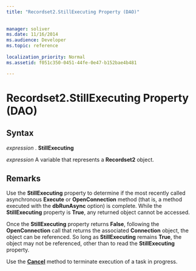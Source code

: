 ```yaml
---
title: "Recordset2.StillExecuting Property (DAO)"
 
 
manager: soliver
ms.date: 11/16/2014
ms.audience: Developer
ms.topic: reference
  
localization_priority: Normal
ms.assetid: f051c350-0451-44fe-0e47-b152bae4b481

---
```


# Recordset2.StillExecuting Property (DAO)

## Syntax

 *expression*  . **StillExecuting**
  
 *expression*  A variable that represents a **Recordset2** object. 
  
## Remarks

Use the **StillExecuting** property to determine if the most recently called asynchronous **Execute** or **OpenConnection** method (that is, a method executed with the **dbRunAsync** option) is complete. While the **StillExecuting** property is **True**, any returned object cannot be accessed. 
  
Once the **StillExecuting** property returns **False**, following the **OpenConnection** call that returns the associated **Connection** object, the object can be referenced. So long as **StillExecuting** remains **True**, the object may not be referenced, other than to read the **StillExecuting** property. 
  
Use the **[Cancel](connection-cancel-method-dao.md)** method to terminate execution of a task in progress. 
  

